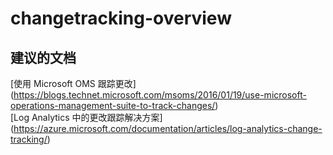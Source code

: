
<properties
    pageTitle="changetracking-overview"
    description="与更改跟踪概述相关的问题"
    service="microsoft.operationalinsights"
    resource="operationalinsightsaccounts"
    authors="adoylemsft"
    displayorder=""
    selfHelpType="generic"
    supportTopicIds="32536626"
    resourceTags=""
    productPesIds="15725"
    cloudEnvironments="public, Blackforest, Fairfax"
/>


# changetracking-overview


## **建议的文档**
[使用 Microsoft OMS 跟踪更改] (https://blogs.technet.microsoft.com/msoms/2016/01/19/use-microsoft-operations-management-suite-to-track-changes/) <br>
[Log Analytics 中的更改跟踪解决方案] (https://azure.microsoft.com/documentation/articles/log-analytics-change-tracking/)


<!--HONumber=Oct16_HO5-->


